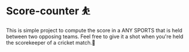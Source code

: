 # Score-counter ⛹️
This is simple project to compute the score in a ANY SPORTS that is held between two opposing teams.
Feel free to give it a shot when you're held the scorekeeper of a cricket match.🙂
